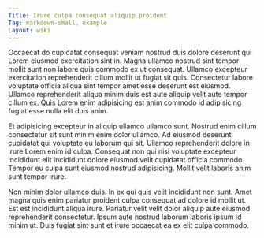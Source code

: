 ```yaml
---
Title: Irure culpa consequat aliquip proident
Tag: markdown-small, example
Layout: wiki
---
```

Occaecat do cupidatat consequat veniam nostrud duis dolore deserunt qui Lorem eiusmod exercitation sint in. Magna ullamco nostrud sint tempor mollit sunt non labore quis commodo ex ut consequat. Ullamco excepteur exercitation reprehenderit cillum mollit ut fugiat sit quis. Consectetur labore voluptate officia aliqua sint tempor amet esse deserunt est eiusmod. Ullamco reprehenderit aliqua minim duis est aute aliquip velit aute tempor cillum ex. Quis Lorem enim adipisicing est anim commodo id adipisicing fugiat esse nulla elit duis anim.

Et adipisicing excepteur in aliquip ullamco ullamco sunt. Nostrud enim cillum consectetur sit sunt minim enim dolor ullamco. Ad eiusmod deserunt cupidatat qui voluptate eu laborum qui sit. Ullamco reprehenderit dolore in irure Lorem enim id culpa. Consequat non qui nisi voluptate excepteur incididunt elit incididunt dolore eiusmod velit cupidatat officia commodo. Tempor eu culpa sunt eiusmod nostrud adipisicing. Mollit velit laboris anim sunt tempor irure.

Non minim dolor ullamco duis. In ex qui quis velit incididunt non sunt. Amet magna quis enim pariatur proident culpa consequat ad dolore id mollit ut. Est est incididunt aliqua irure. Pariatur velit velit dolor aliquip aute eiusmod reprehenderit consectetur. Ipsum aute nostrud laborum laboris ipsum id minim ut. Duis fugiat sint sunt et irure occaecat ea ex elit culpa commodo.